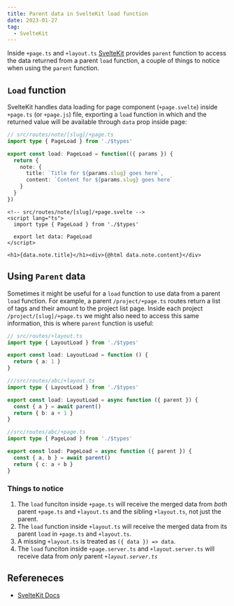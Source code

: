 ```yaml
---
title: Parent data in SvelteKit load function
date: 2023-01-27
tag:
  - SvelteKit
---
```


Inside `+page.ts` and `+layout.ts` [SvelteKit](https://kit.svelte.dev) provides `parent` function to access the data returned from a parent `load` function, a couple of things to notice when using the `parent` function.

## `Load` function

SvelteKit handles data loading for page component (`+page.svelte`) inside `+page.ts` (or `+page.js`) file, exporting a `load` function in which and the returned value will be available through `data` prop inside page:

```ts
// src/routes/note/[slug]/+page.ts
import type { PageLoad } from './$types'

export const load: PageLoad = function(({ params }) {
  return {
    note: {
      title: `Title for ${params.slug} goes here`,
      content: `Content for ${params.slug} goes here`
    }
  }
})
```

```svelte
<!-- src/routes/note/[slug]/+page.svelte -->
<script lang="ts">
  import type { PageLoad } from './$types'

  export let data: PageLoad
</script>

<h1>{data.note.title}</h1><div>{@html data.note.content}</div>
```

## Using `Parent` data

Sometimes it might be useful for a `load` function to use data from a parent `load` function. For example, a parent `/project/+page.ts` routes return a list of tags and their amount to the project list page. Inside each project `/project/[slug]/+page.ts` we might also need to access this same information, this is where `parent` function is useful:

```ts
// src/routes/+layout.ts
import type { LayoutLoad } from './$types'

export const load: LayoutLoad = function () {
  return { a: 1 }
}
```

```ts
///src/routes/abc/+layout.ts
import type { LayoutLoad } from './$types'

export const load: LayoutLoad = async function ({ parent }) {
  const { a } = await parent()
  return { b: a + 1 }
}
```

```ts
//src/routes/abc/+page.ts
import type { PageLoad } from './$types'

export const load: PageLoad = async function ({ parent }) {
  const { a, b } = await parent()
  return { c: a + b }
}
```

### Things to notice

1. The `load` funciton inside `+page.ts` will receive the merged data from _both_ parent `+page.ts` and `+layout.ts` and the sibling `+layout.ts`, not just the parent.
2. The `load` function inside `+layout.ts` will receive the merged data from its parent `load` in `+page.ts` and `+layout.ts`.
3. A missing `+layout.ts` is treated as `({ data }) => data`.
4. The `load` funciton inside `+page.server.ts` and `+layout.server.ts` will receive data from _only_ parent _`+layout.server.ts`_

## Refereneces

- [SvelteKit Docs](https://kit.svelte.dev/docs/load#using-parent-data)
